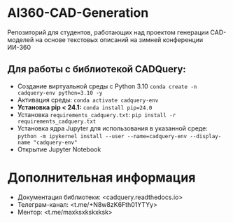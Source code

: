 # AI360-CAD-Generation
Репозиторий для студентов, работающих над проектом генерации CAD-моделей на основе текстовых описаний на зимней конференции ИИ-360

## Для работы с библиотекой CADQuery:
* Создание виртуальной среды с Python 3.10 ```conda create -n cadquery-env python=3.10 -y```
* Активация среды: ```conda activate cadquery-env```
* **Установка pip < 24.1:** ```conda install pip=24.0```
* Установка ```requirements_cadquery.txt```: ```pip install -r requirements_cadquery.txt```
* Установка ядра Jupyter для использования в указанной среде: ```python -m ipykernel install --user --name=cadquery-env --display-name "cadquery-env"```
* Открытие Jupyter Notebook

# Дополнительная информация
* Документация библиотеки: <cadquery.readthedocs.io>
* Телеграм-канал: <t.me/+N8w8zK6Fth01YTYy>
* Ментор: <t.me/maxksxkskxksk>

